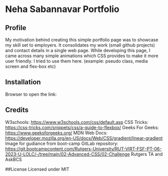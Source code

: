 # Neha Sabannavar Portfolio

## Profile

My motivation behind creating this simple portfolio page was to showcase my skill set to employers.
It consolidates my work (small github projects) and contact details in a single web page.
While developing this page, I came across many simple animations which CSS provides to make it more user friendly. I tried to use them here. (example: pseudo class, media screen and flex-box etc)

## Installation
Browser to open the link:

## Credits
W3schools: https://www.w3schools.com/css/default.asp
CSS Tricks: https://css-tricks.com/snippets/css/a-guide-to-flexbox/
Geeks For Geeks: https://www.geeksforgeeks.org/
MDN Web Docs: https://developer.mozilla.org/en-US/docs/Web/CSS/gradient/linear-gradient
Image for gudiance from boot-camp GitLab repository: https://git.bootcampcontent.com/Rutgers-University/RUT-VIRT-FSF-PT-06-2023-U-LOLC/-/tree/main/02-Advanced-CSS/02-Challenge
Rutgers TA and AskBCS


##License
Licensed under MIT


